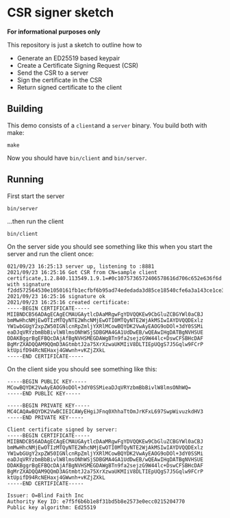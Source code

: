 # CSR signer sketch

**For informational purposes only**

This repository is just a sketch to outline how to

- Generate an ED25519 based keypair
- Create a Certificate Signing Request (CSR)
- Send the CSR to a server
- Sign the certificate in the CSR
- Return signed certificate to the client

## Building

This demo consists of a `client`and a `server` binary.  You build both with make:

```shell
make
```

Now you should have `bin/client` and `bin/server`.

## Running

First start the server

```shell
bin/server
```

...then run the client

```shell
bin/client
```

On the server side you should see something like this when you start the server and run the client once:

```text
021/09/23 16:25:13 server up, listening to :8881
2021/09/23 16:25:16 Got CSR from CN=sample client certificate,1.2.840.113549.1.9.1=#0c1075736572406578616d706c652e636f6d with signature f2dd572564530e1050161fb1ecfbf6b95ad74ededada3d85ce18540cfe6a3a143ce1ce375506723c49dadcec7f9c00fa4a09df36cf8e95c27a11bc22db943205 
2021/09/23 16:25:16 signature ok
2021/09/23 16:25:16 created certificate:
-----BEGIN CERTIFICATE-----
MIIBNDCB56ADAgECAgECMAUGAytlcDAaMRgwFgYDVQQKEw9CbGluZCBGYWl0aCBJ
bmMwHhcNMjEwOTIzMTQyNTE2WhcNMjEwOTI0MTQyNTE2WjAkMSIwIAYDVQQDExlz
YW1wbGUgY2xpZW50IGNlcnRpZmljYXRlMCowBQYDK2VwAyEAOG9oDOl+3dY0SSMi
eaDJqVRYzbmBbBivlW8lmsONhWSjSDBGMA4GA1UdDwEB/wQEAwIHgDATBgNVHSUE
DDAKBggrBgEFBQcDAjAfBgNVHSMEGDAWgBTn9fa2sejzG9W44lc+DswCFSBHcDAF
BgMrZXADQQAM9QQmD3AGtmbtJ2a75XrXzwaUKMIiV8DLTIEpUQgS7J5Gqlw9FCrP
ktUpifD94RcNEHaxj4GWwnh+vKZjZXkL
-----END CERTIFICATE-----
```

On the client side you should see something like this:

```text
-----BEGIN PUBLIC KEY-----
MCowBQYDK2VwAyEAOG9oDOl+3dY0SSMieaDJqVRYzbmBbBivlW8lmsONhWQ=
-----END PUBLIC KEY-----

-----BEGIN PRIVATE KEY-----
MC4CAQAwBQYDK2VwBCIEICAWyEHgiJFnq0XhhaTtOmJrKFxL697SwpWivuzkdHV3
-----END PRIVATE KEY-----

Client certificate signed by server:
-----BEGIN CERTIFICATE-----
MIIBNDCB56ADAgECAgECMAUGAytlcDAaMRgwFgYDVQQKEw9CbGluZCBGYWl0aCBJ
bmMwHhcNMjEwOTIzMTQyNTE2WhcNMjEwOTI0MTQyNTE2WjAkMSIwIAYDVQQDExlz
YW1wbGUgY2xpZW50IGNlcnRpZmljYXRlMCowBQYDK2VwAyEAOG9oDOl+3dY0SSMi
eaDJqVRYzbmBbBivlW8lmsONhWSjSDBGMA4GA1UdDwEB/wQEAwIHgDATBgNVHSUE
DDAKBggrBgEFBQcDAjAfBgNVHSMEGDAWgBTn9fa2sejzG9W44lc+DswCFSBHcDAF
BgMrZXADQQAM9QQmD3AGtmbtJ2a75XrXzwaUKMIiV8DLTIEpUQgS7J5Gqlw9FCrP
ktUpifD94RcNEHaxj4GWwnh+vKZjZXkL
-----END CERTIFICATE-----

Issuer: O=Blind Faith Inc
Authority Key ID: e7f5f6b6b1e8f31bd5b8e2573e0ecc0215204770
Public key algorithm: Ed25519
```
